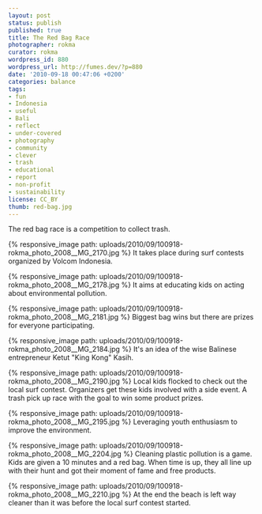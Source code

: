 ```yaml
---
layout: post
status: publish
published: true
title: The Red Bag Race
photographer: rokma
curator: rokma
wordpress_id: 880
wordpress_url: http://fumes.dev/?p=880
date: '2010-09-18 00:47:06 +0200'
categories: balance
tags:
- fun
- Indonesia
- useful
- Bali
- reflect
- under-covered
- photography
- community
- clever
- trash
- educational
- report
- non-profit
- sustainability
license: CC_BY
thumb: red-bag.jpg
---
```

The red bag race is a competition to collect trash. 

{% responsive_image path: uploads/2010/09/100918-rokma_photo_2008__MG_2170.jpg %}
It takes place during surf contests organized by Volcom Indonesia.  

{% responsive_image path: uploads/2010/09/100918-rokma_photo_2008__MG_2178.jpg %} 
It aims at educating kids on acting about environmental pollution.  

{% responsive_image path: uploads/2010/09/100918-rokma_photo_2008__MG_2181.jpg %} 
Biggest bag wins but there are prizes for everyone participating.  

{% responsive_image path: uploads/2010/09/100918-rokma_photo_2008__MG_2184.jpg %} 
It's an idea of the wise Balinese entrepreneur Ketut "King Kong" Kasih. 

{% responsive_image path: uploads/2010/09/100918-rokma_photo_2008__MG_2190.jpg %} 
Local kids flocked to check out the local surf contest. Organizers get these kids involved with a side event. A trash pick up race with the goal to win some product prizes.

{% responsive_image path: uploads/2010/09/100918-rokma_photo_2008__MG_2195.jpg %}
Leveraging youth enthusiasm to improve the environment. 

{% responsive_image path: uploads/2010/09/100918-rokma_photo_2008__MG_2204.jpg %}
Cleaning plastic pollution is a game. Kids are given a 10 minutes and a red bag. When time is up, they all line up with their hunt and got their moment of fame and free products.

{% responsive_image path: uploads/2010/09/100918-rokma_photo_2008__MG_2210.jpg %}
At the end the beach is left way cleaner than it was before the local surf contest started.
